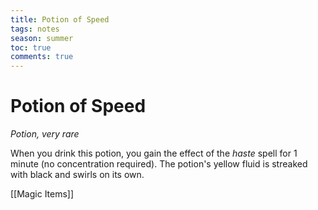 ---title: Potion of Speedtags: notesseason: summertoc: truecomments: true---
# Potion of Speed

*Potion, very rare*

When you drink this potion, you gain the effect of the *haste* spell for 1 minute (no concentration required). The potion's yellow fluid is streaked with black and swirls on its own.


[[Magic Items]]
